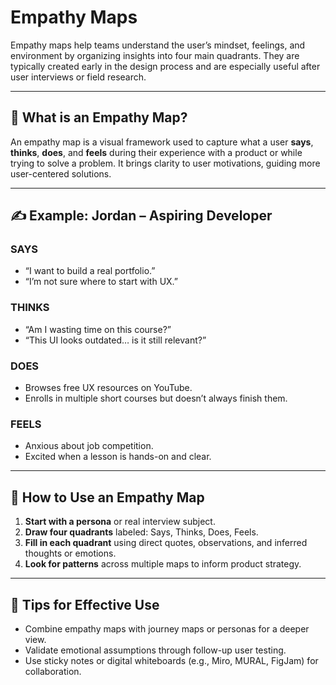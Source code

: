 # Empathy Maps

Empathy maps help teams understand the user’s mindset, feelings, and environment by organizing insights into four main quadrants. They are typically created early in the design process and are especially useful after user interviews or field research.

---

## 🧠 What is an Empathy Map?

An empathy map is a visual framework used to capture what a user **says**, **thinks**, **does**, and **feels** during their experience with a product or while trying to solve a problem. It brings clarity to user motivations, guiding more user-centered solutions.

---

## ✍️ Example: Jordan – Aspiring Developer

### **SAYS**
- “I want to build a real portfolio.”
- “I’m not sure where to start with UX.”

### **THINKS**
- “Am I wasting time on this course?”
- “This UI looks outdated… is it still relevant?”

### **DOES**
- Browses free UX resources on YouTube.
- Enrolls in multiple short courses but doesn’t always finish them.

### **FEELS**
- Anxious about job competition.
- Excited when a lesson is hands-on and clear.

---

## 🔧 How to Use an Empathy Map

1. **Start with a persona** or real interview subject.
2. **Draw four quadrants** labeled: Says, Thinks, Does, Feels.
3. **Fill in each quadrant** using direct quotes, observations, and inferred thoughts or emotions.
4. **Look for patterns** across multiple maps to inform product strategy.

---

## 🧩 Tips for Effective Use

- Combine empathy maps with journey maps or personas for a deeper view.
- Validate emotional assumptions through follow-up user testing.
- Use sticky notes or digital whiteboards (e.g., Miro, MURAL, FigJam) for collaboration.

